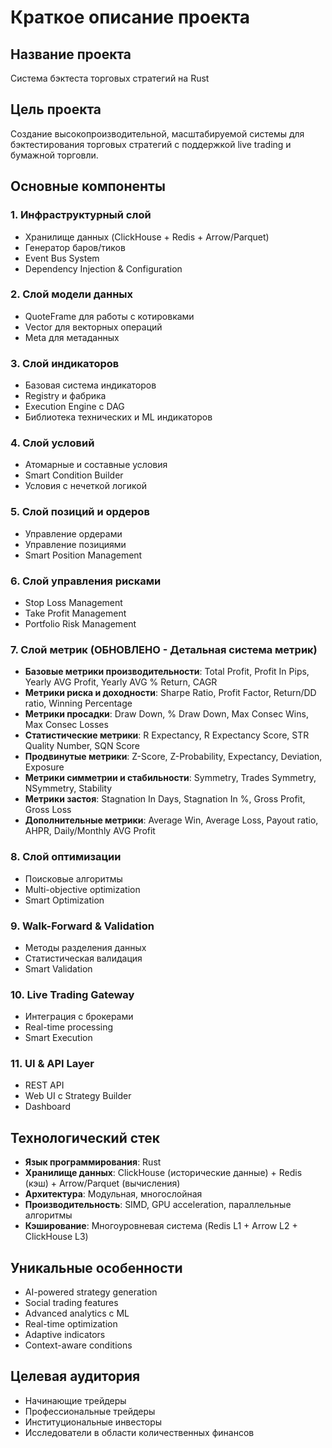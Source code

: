 # Краткое описание проекта

## Название проекта
Система бэктеста торговых стратегий на Rust

## Цель проекта
Создание высокопроизводительной, масштабируемой системы для бэктестирования торговых стратегий с поддержкой live trading и бумажной торговли.

## Основные компоненты

### 1. Инфраструктурный слой
- Хранилище данных (ClickHouse + Redis + Arrow/Parquet)
- Генератор баров/тиков
- Event Bus System
- Dependency Injection & Configuration

### 2. Слой модели данных
- QuoteFrame для работы с котировками
- Vector для векторных операций
- Meta для метаданных

### 3. Слой индикаторов
- Базовая система индикаторов
- Registry и фабрика
- Execution Engine с DAG
- Библиотека технических и ML индикаторов

### 4. Слой условий
- Атомарные и составные условия
- Smart Condition Builder
- Условия с нечеткой логикой

### 5. Слой позиций и ордеров
- Управление ордерами
- Управление позициями
- Smart Position Management

### 6. Слой управления рисками
- Stop Loss Management
- Take Profit Management
- Portfolio Risk Management

### 7. Слой метрик (ОБНОВЛЕНО - Детальная система метрик)
- **Базовые метрики производительности**: Total Profit, Profit In Pips, Yearly AVG Profit, Yearly AVG % Return, CAGR
- **Метрики риска и доходности**: Sharpe Ratio, Profit Factor, Return/DD ratio, Winning Percentage
- **Метрики просадки**: Draw Down, % Draw Down, Max Consec Wins, Max Consec Losses
- **Статистические метрики**: R Expectancy, R Expectancy Score, STR Quality Number, SQN Score
- **Продвинутые метрики**: Z-Score, Z-Probability, Expectancy, Deviation, Exposure
- **Метрики симметрии и стабильности**: Symmetry, Trades Symmetry, NSymmetry, Stability
- **Метрики застоя**: Stagnation In Days, Stagnation In %, Gross Profit, Gross Loss
- **Дополнительные метрики**: Average Win, Average Loss, Payout ratio, AHPR, Daily/Monthly AVG Profit

### 8. Слой оптимизации
- Поисковые алгоритмы
- Multi-objective optimization
- Smart Optimization

### 9. Walk-Forward & Validation
- Методы разделения данных
- Статистическая валидация
- Smart Validation

### 10. Live Trading Gateway
- Интеграция с брокерами
- Real-time processing
- Smart Execution

### 11. UI & API Layer
- REST API
- Web UI с Strategy Builder
- Dashboard

## Технологический стек
- **Язык программирования**: Rust
- **Хранилище данных**: ClickHouse (исторические данные) + Redis (кэш) + Arrow/Parquet (вычисления)
- **Архитектура**: Модульная, многослойная
- **Производительность**: SIMD, GPU acceleration, параллельные алгоритмы
- **Кэширование**: Многоуровневая система (Redis L1 + Arrow L2 + ClickHouse L3)

## Уникальные особенности
- AI-powered strategy generation
- Social trading features
- Advanced analytics с ML
- Real-time optimization
- Adaptive indicators
- Context-aware conditions

## Целевая аудитория
- Начинающие трейдеры
- Профессиональные трейдеры
- Институциональные инвесторы
- Исследователи в области количественных финансов
